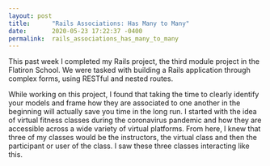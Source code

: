 ```yaml
---
layout: post
title:      "Rails Associations: Has Many to Many"
date:       2020-05-23 17:22:37 -0400
permalink:  rails_associations_has_many_to_many
---
```



This past week I completed my Rails project, the third module project in the Flatiron School.  We were tasked with building a Rails application through complex forms, using RESTful and nested routes. 

While working on this project, I found that taking the time to clearly identify your models and frame how they are associated to one another in the beginning will actually save you time in the long run.  I started with the idea of virtual fitness classes during the coronavirus pandemic and how they are accessible across a wide variety of virtual platforms. From here, I knew that three of my classes would be the instructors, the virtual class and then the participant or user of the class. I saw these three classes interacting like this. 


